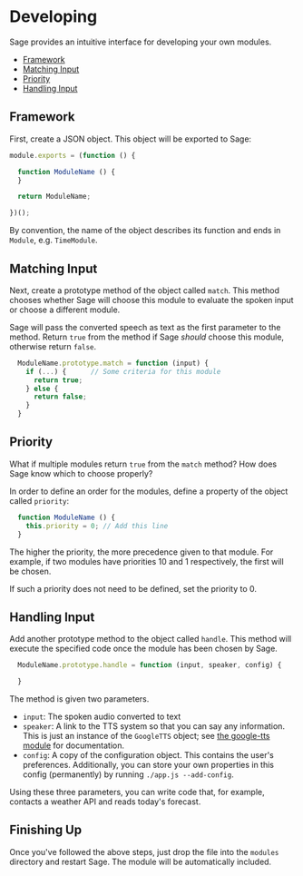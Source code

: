 # Developing

Sage provides an intuitive interface for developing your own modules.

* [Framework](#framework)
* [Matching Input](#matchingInput)
* [Priority](#priority)
* [Handling Input](#handleInput)

## Framework

First, create a JSON object. This object will be exported to Sage:

```js
module.exports = (function () {

  function ModuleName () {
  }

  return ModuleName;

})();
```

By convention, the name of the object describes its function and ends in
`Module`, e.g. `TimeModule`.

## Matching Input

Next, create a prototype method of the object called `match`. This method
chooses whether Sage will choose this module to evaluate the spoken input or
choose a different module.

Sage will pass the converted speech as text as the first parameter to the
method. Return `true` from the method if Sage _should_ choose this module,
otherwise return `false`.

```js
  ModuleName.prototype.match = function (input) {
    if (...) {      // Some criteria for this module
      return true;
    } else {
      return false;
    }
  }
```

## Priority

What if multiple modules return `true` from the `match` method? How does Sage
know which to choose properly?

In order to define an order for the modules, define a property of the object
called `priority`:

```js
  function ModuleName () {
    this.priority = 0; // Add this line
  }
```

The higher the priority, the more precedence given to that module. For example,
if two modules have priorities 10 and 1 respectively, the first will be chosen.

If such a priority does not need to be defined, set the priority to 0.

## Handling Input

Add another prototype method to the object called `handle`. This method will
execute the specified code once the module has been chosen by Sage.

```js
  ModuleName.prototype.handle = function (input, speaker, config) {

  }
```

The method is given two parameters.

* `input`:   The spoken audio converted to text
* `speaker`: A link to the TTS system so that you can say any information. This
             is just an instance of the `GoogleTTS` object; see
             [the google-tts module](https://github.com/ajay-gandhi/google-tts)
             for documentation.
* `config`:  A copy of the configuration object. This contains the user's
             preferences. Additionally, you can store your own properties in
             this config (permanently) by running `./app.js --add-config`.

Using these three parameters, you can write code that, for example, contacts a
weather API and reads today's forecast.

## Finishing Up

Once you've followed the above steps, just drop the file into the `modules`
directory and restart Sage. The module will be automatically included.
